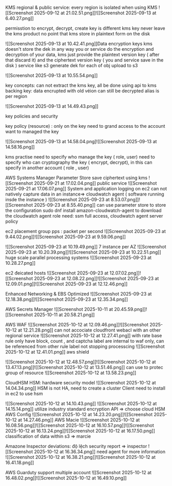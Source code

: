 
KMS
regional & public service: every region is isolated when using KMS
![[Screenshot 2025-09-12 at 21.02.51.png]]![[Screenshot 2025-09-13 at 6.40.27.png]]

permisstion to encrypt, decrypt, create key is different
kms key never leave the kms product
no point that kms store in plaintext form on the disk

![[Screenshot 2025-09-13 at 10.42.41.png]]Data encryption keys
kms doesn't store the dek in any way
you or service do the encryption and decryption of your data, kms just provide the plaintext version key ( after that discard it) and the ciphertext version key ( you and service save in the disk )
service like s3 generate dek for each of obj upload to s3

![[Screenshot 2025-09-13 at 10.55.54.png]]


key concepts:
can not extract the kms key, all be done using api to kms
backing key: data encrupted with old véion can still be decrypted
alias  is per region


![[Screenshot 2025-09-13 at 14.49.43.png]]

key policies and security

key policy (resource) : only on the key
need to grand access to the account want to managed the key

![[Screenshot 2025-09-13 at 14.58.04.png]![[Screenshot 2025-09-13 at 14.58.16.png]]

kms practise
need to specify who manage the key ( role, user)
need to specify who can cryptography the key ( encrypt, decrypt), in this can specify in another account ( role , user)

AWS Systems Manager Parameter Store
save ciphertext using kms
![[Screenshot 2025-09-21 at 17.02.04.png]]
public service
![[Screenshot 2025-09-21 at 17.06.07.png]]
System and application logging on ec2
can not natively capture data in an instance=> cloudwatch agent ( software running insde the instance )
![[Screenshot 2025-09-23 at 8.53.07.png]]![[Screenshot 2025-09-23 at 8.55.40.png]]
can use parameter store to store the configuration
sudo dnf install amazon-cloudwatch-agent to download the cloudwatch agent
role need: ssm full access, cloudwatch agent server policy

ec2 placement group
pps : packet per second
![[Screenshot 2025-09-23 at 9.44.02.png]]![[Screenshot 2025-09-23 at 9.59.06.png]]

![[Screenshot 2025-09-23 at 10.19.49.png]]
7 instance per AZ
![[Screenshot 2025-09-23 at 10.20.39.png]]![[Screenshot 2025-09-23 at 10.22.51.png]]
huge scale parallel processing systems
![[Screenshot 2025-09-23 at 10.28.27.png]]

ec2 đeicated hosts
![[Screenshot 2025-09-23 at 12.07.02.png]]![[Screenshot 2025-09-23 at 12.08.22.png]]![[Screenshot 2025-09-23 at 12.09.01.png]]![[Screenshot 2025-09-23 at 12.12.46.png]]

Enhanced Networking & EBS Optimized
![[Screenshot 2025-09-23 at 12.18.38.png]]![[Screenshot 2025-09-23 at 12.35.34.png]]

AWS Secrets Manager
![[Screenshot 2025-10-11 at 20.45.59.png]]![[Screenshot 2025-10-11 at 20.58.21.png]]

AWS WAF
![[Screenshot 2025-10-12 at 12.09.46.png]]![[Screenshot 2025-10-12 at 12.21.28.png]]
can not accociate cloudfront webacl with an other regional service
![[Screenshot 2025-10-12 at 12.27.41.png]] 
 with rate base rule only have block, count , and captcha
 label are internal to waf only, can be referenced from other rule
 label not stopping processcing 
 ![[Screenshot 2025-10-12 at 12.41.01.png]]
aws shield

![[Screenshot 2025-10-12 at 12.48.57.png]]![[Screenshot 2025-10-12 at 13.47.13.png]]![[Screenshot 2025-10-12 at 13.51.46.png]]
can use to protec group of resource
![[Screenshot 2025-10-12 at 13.58.23.png]]

CloudHSM
HSM: hardware security model
![[Screenshot 2025-10-12 at 14.04.34.png]]
HSM is not HA, need to create a cluster
Client need to install in ec2 to use hsm

![[Screenshot 2025-10-12 at 14.10.43.png]]
![[Screenshot 2025-10-12 at 14.15.14.png]]
utilize industry standard encryption API => choose cloud HSM
AWS Config
![[Screenshot 2025-10-12 at 14.23.20.png]]![[Screenshot 2025-10-12 at 14.27.46.png]]
AWS Macie
![[Screenshot 2025-10-12 at 16.08.56.png]]![[Screenshot 2025-10-12 at 16.10.57.png]]![[Screenshot 2025-10-12 at 16.13.24.png]]![[Screenshot 2025-10-12 at 16.17.50.png]]
classification of data within s3 => marcie


Amazone Inspector
deviations: độ lệch
security report => inspector
![[Screenshot 2025-10-12 at 16.36.34.png]]
need agent for more information
![[Screenshot 2025-10-12 at 16.38.21.png]]![[Screenshot 2025-10-12 at 16.41.18.png]]

AWS Guarduty
support multiple account 
![[Screenshot 2025-10-12 at 16.48.02.png]]![[Screenshot 2025-10-12 at 16.49.10.png]]